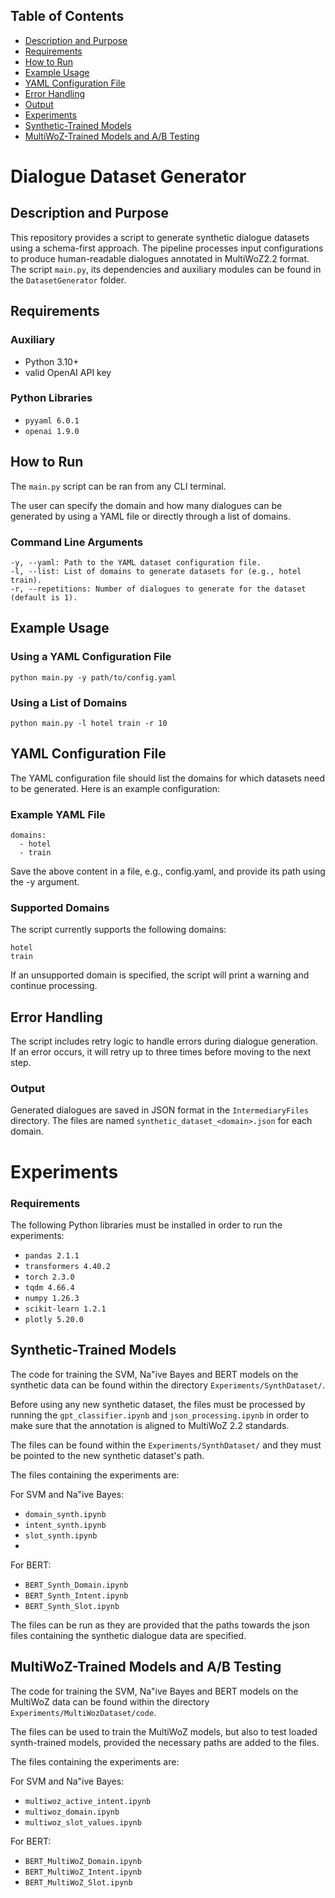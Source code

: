 ## Table of Contents
- [Description and Purpose](#description-and-purpose)
- [Requirements](#requirements)
- [How to Run](#how-to-run)
- [Example Usage](#example-usage)
- [YAML Configuration File](#yaml-configuration-file)
- [Error Handling](#error-handling)
- [Output](#output)
- [Experiments](#experiments)
- [Synthetic-Trained Models](#synthetic-trained-models)
- [MultiWoZ-Trained Models and A/B Testing](#multiwoz-trained-models-and-ab-testing)

# Dialogue Dataset Generator

## Description and Purpose
This repository provides a script to generate synthetic dialogue datasets using a schema-first approach. The pipeline processes input configurations to produce human-readable dialogues annotated in MultiWoZ2.2 format. The script `main.py`, its dependencies and auxiliary modules can be found in the `DatasetGenerator` folder.

## Requirements
### Auxiliary
- Python 3.10+
- valid OpenAI API key
### Python Libraries
- `pyyaml 6.0.1`
- `openai 1.9.0`

## How to Run
The `main.py` script can be ran from any CLI terminal.

The user can specify the domain and how many dialogues can be generated by using a YAML file or directly through a list of domains.

### Command Line Arguments

    -y, --yaml: Path to the YAML dataset configuration file.
    -l, --list: List of domains to generate datasets for (e.g., hotel train).
    -r, --repetitions: Number of dialogues to generate for the dataset (default is 1).

## Example Usage
### Using a YAML Configuration File

    python main.py -y path/to/config.yaml

### Using a List of Domains

    python main.py -l hotel train -r 10

## YAML Configuration File

The YAML configuration file should list the domains for which datasets need to be generated. Here is an example configuration:

### Example YAML File
    domains:
      - hotel
      - train

Save the above content in a file, e.g., config.yaml, and provide its path using the -y argument.

### Supported Domains

The script currently supports the following domains:

    hotel
    train

If an unsupported domain is specified, the script will print a warning and continue processing.

## Error Handling

The script includes retry logic to handle errors during dialogue generation. If an error occurs, it will retry up to three times before moving to the next step.
### Output

Generated dialogues are saved in JSON format in the `IntermediaryFiles` directory. The files are named `synthetic_dataset_<domain>.json` for each domain.

# Experiments

### Requirements 

The following Python libraries must be installed in order to run the experiments:
- `pandas 2.1.1`
- `transformers 4.40.2`
- `torch 2.3.0`
- `tqdm 4.66.4`
- `numpy 1.26.3`
- `scikit-learn 1.2.1`
- `plotly 5.20.0`
## Synthetic-Trained Models

The code for training the SVM, Na\"ive Bayes and BERT models on the synthetic data can be found within the directory `Experiments/SynthDataset/`.

Before using any new synthetic dataset, the files must be processed by running the `gpt_classifier.ipynb` and `json_processing.ipynb` in order to make sure that the annotation is aligned to MultiWoZ 2.2 standards. 

The files can be found within the `Experiments/SynthDataset/` and they must be pointed to the new synthetic dataset's path.

The files containing the experiments are:

For SVM and Na\"ive Bayes:
- `domain_synth.ipynb`
- `intent_synth.ipynb`
- `slot_synth.ipynb`
- 
For BERT:
- `BERT_Synth_Domain.ipynb`
- `BERT_Synth_Intent.ipynb`
- `BERT_Synth_Slot.ipynb`

The files can be run as they are provided that the paths towards the json files containing the synthetic dialogue data are specified.

## MultiWoZ-Trained Models and A/B Testing

The code for training the SVM, Na\"ive Bayes and BERT models on the MultiWoZ data can be found within the directory `Experiments/MultiWozDataset/code`.

The files can be used to train the MultiWoZ models, but also to test loaded synth-trained models, provided the necessary paths are added to the files.

The files containing the experiments are:

For SVM and Na\"ive Bayes:
- `multiwoz_active_intent.ipynb`
- `multiwoz_domain.ipynb`
- `multiwoz_slot_values.ipynb`

For BERT:
- `BERT_MultiWoZ_Domain.ipynb`
- `BERT_MultiWoZ_Intent.ipynb`
- `BERT_MultiWoZ_Slot.ipynb`


